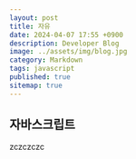 ```yaml
---
layout: post
title: 자유
date: 2024-04-07 17:55 +0900
description: Developer Blog
image: ../assets/img/blog.jpg
category: Markdown
tags: javascript
published: true
sitemap: true
---
```


## 자바스크립트
zczczczc
